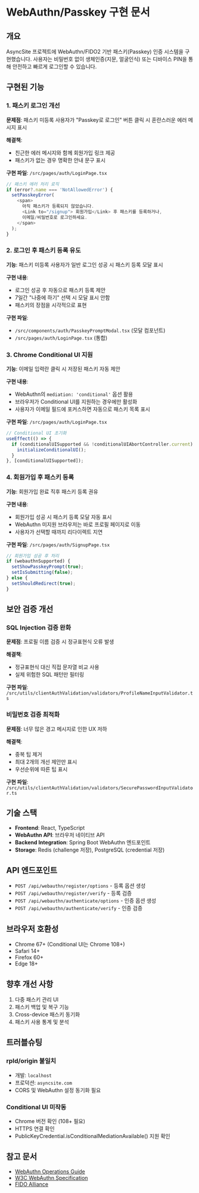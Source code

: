 # WebAuthn/Passkey 구현 문서

## 개요
AsyncSite 프로젝트에 WebAuthn/FIDO2 기반 패스키(Passkey) 인증 시스템을 구현했습니다. 사용자는 비밀번호 없이 생체인증(지문, 얼굴인식) 또는 디바이스 PIN을 통해 안전하고 빠르게 로그인할 수 있습니다.

## 구현된 기능

### 1. 패스키 로그인 개선
**문제점**: 패스키 미등록 사용자가 "Passkey로 로그인" 버튼 클릭 시 혼란스러운 에러 메시지 표시

**해결책**:
- 친근한 에러 메시지와 함께 회원가입 링크 제공
- 패스키가 없는 경우 명확한 안내 문구 표시

**구현 파일**: `/src/pages/auth/LoginPage.tsx`

```typescript
// 패스키 에러 처리 로직
if (error?.name === 'NotAllowedError') {
  setPasskeyError(
    <span>
      아직 패스키가 등록되지 않았습니다. 
      <Link to="/signup"> 회원가입</Link> 후 패스키를 등록하거나, 
      이메일/비밀번호로 로그인하세요.
    </span>
  );
}
```

### 2. 로그인 후 패스키 등록 유도
**기능**: 패스키 미등록 사용자가 일반 로그인 성공 시 패스키 등록 모달 표시

**구현 내용**:
- 로그인 성공 후 자동으로 패스키 등록 제안
- 7일간 "나중에 하기" 선택 시 모달 표시 안함
- 패스키의 장점을 시각적으로 표현

**구현 파일**: 
- `/src/components/auth/PasskeyPromptModal.tsx` (모달 컴포넌트)
- `/src/pages/auth/LoginPage.tsx` (통합)

### 3. Chrome Conditional UI 지원
**기능**: 이메일 입력란 클릭 시 저장된 패스키 자동 제안

**구현 내용**:
- WebAuthn의 `mediation: 'conditional'` 옵션 활용
- 브라우저가 Conditional UI를 지원하는 경우에만 활성화
- 사용자가 이메일 필드에 포커스하면 자동으로 패스키 목록 표시

**구현 파일**: `/src/pages/auth/LoginPage.tsx`

```typescript
// Conditional UI 초기화
useEffect(() => {
  if (conditionalUISupported && !conditionalUIAbortController.current) {
    initializeConditionalUI();
  }
}, [conditionalUISupported]);
```

### 4. 회원가입 후 패스키 등록
**기능**: 회원가입 완료 직후 패스키 등록 권유

**구현 내용**:
- 회원가입 성공 시 패스키 등록 모달 자동 표시
- WebAuthn 미지원 브라우저는 바로 프로필 페이지로 이동
- 사용자가 선택할 때까지 리다이렉트 지연

**구현 파일**: `/src/pages/auth/SignupPage.tsx`

```typescript
// 회원가입 성공 후 처리
if (webauthnSupported) {
  setShowPasskeyPrompt(true);
  setIsSubmitting(false);
} else {
  setShouldRedirect(true);
}
```

## 보안 검증 개선

### SQL Injection 검증 완화
**문제점**: 프로필 이름 검증 시 정규표현식 오류 발생

**해결책**:
- 정규표현식 대신 직접 문자열 비교 사용
- 실제 위험한 SQL 패턴만 필터링

**구현 파일**: `/src/utils/clientAuthValidation/validators/ProfileNameInputValidator.ts`

### 비밀번호 검증 최적화
**문제점**: 너무 많은 경고 메시지로 인한 UX 저하

**해결책**:
- 중복 팁 제거
- 최대 2개의 개선 제안만 표시
- 우선순위에 따른 팁 표시

**구현 파일**: `/src/utils/clientAuthValidation/validators/SecurePasswordInputValidator.ts`

## 기술 스택
- **Frontend**: React, TypeScript
- **WebAuthn API**: 브라우저 네이티브 API
- **Backend Integration**: Spring Boot WebAuthn 엔드포인트
- **Storage**: Redis (challenge 저장), PostgreSQL (credential 저장)

## API 엔드포인트
- `POST /api/webauthn/register/options` - 등록 옵션 생성
- `POST /api/webauthn/register/verify` - 등록 검증
- `POST /api/webauthn/authenticate/options` - 인증 옵션 생성
- `POST /api/webauthn/authenticate/verify` - 인증 검증

## 브라우저 호환성
- Chrome 67+ (Conditional UI는 Chrome 108+)
- Safari 14+
- Firefox 60+
- Edge 18+

## 향후 개선 사항
1. 다중 패스키 관리 UI
2. 패스키 백업 및 복구 기능
3. Cross-device 패스키 동기화
4. 패스키 사용 통계 및 분석

## 트러블슈팅
### rpId/origin 불일치
- 개발: `localhost`
- 프로덕션: `asyncsite.com`
- CORS 및 WebAuthn 설정 동기화 필요

### Conditional UI 미작동
- Chrome 버전 확인 (108+ 필요)
- HTTPS 연결 확인
- PublicKeyCredential.isConditionalMediationAvailable() 지원 확인

## 참고 문서
- [WebAuthn Operations Guide](/user-service/docs/ops/WEBAUTHN_OPERATIONS.md)
- [W3C WebAuthn Specification](https://www.w3.org/TR/webauthn/)
- [FIDO Alliance](https://fidoalliance.org/)